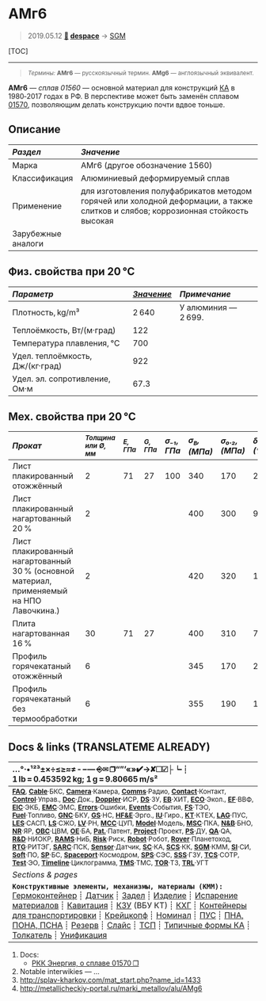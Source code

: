 # АМг6
> 2019.05.12 **[🚀](../index/index.md) [despace](index.md)** → [SGM](sgm.md)

[TOC]

---

> <small>*Термины:* **АМг6** — русскоязычный термин. **AMg6** — англоязычный эквивалент.</small>

**АМг6** — *сплав 01560* — основной материал для конструкций [КА](sc.md) в 1980‑2017 годах в РФ. В перспективе может быть заменён сплавом [01570](01570.md), позволяющим делать конструкцию почти вдвое тоньше.



## Описание
|*Раздел*|*Значение*|
|:--|:--|
| Марка  | АМг6 (другое обозначение 1560)  |
| Классификация  | Алюминиевый деформируемый сплав  |
| Применение  | для изготовления полуфабрикатов методом горячей или холодной деформации, а также слитков и слябов; коррозионная стойкость высокая  |
| Зарубежные<br> аналоги  |  |



## Физ. свойства при 20 ℃
|*Параметр*|*[Значение](si.md)*|*Примечание*|
|:--|:--|:--|
| Плотность, kg/m³  | 2 640  | У алюминия — 2 699.  |
| Теплоёмкость, Вт/(м·град)  | 122  |   |
| Температура плавления, ℃  | 700  |  |
| Удел. теплоёмкость, Дж/(кг·град)  | 922  |   |
| Удел. эл. сопротивление, Ом·м  | 67.3  |   |



## Мех. свойства при 20 ℃
|*Прокат*| <small>*Толщина<br> или Ø, мм*</small> | <small>*E, ГПа*</small> | <small>*G, ГПа*</small> |*σ₋₁,<br> ГПа*|*σ<sub>в</sub>,<br> (МПа)*|*σ₀.₂,<br> (МПа)*|*δ₅,<br> (%)*|*σ<sub>сж</sub>,<br> МПа*| <small>*KCU, (кДж/m²)*</small> | <small>*KCV, (кДж/m²)*</small> |
|:--|:--|:--|:--|:--|:--|:--|:--|:--|:--|:--|
| Лист плакированный<br> отожжённый  |  2  |  71  |  27  |  100  |  340  |  170  |  20  |  180  |  |  |
| Лист плакированный<br> нагартованный 20 %  |  2  |  |  |  |  400  |  300  |  9  |  320  |  |  |
| Лист плакированный<br> нагартованный 30 % (основной материал, применяемый на НПО Лавочкина.)  |  2  |  |  |  |  420  |  320  |  10  |  330  |  |  |
| Плита нагартованная 16 %  |  30  |  71  |  27  |  |  400  |  310  |  7  |  320  |  0,2  |  0,09  |
| Профиль горячекатаный отожжённый  |  6  |  |  |  |  345  |  170  |  20,5  |  170  |  0,2  |  0,17  |
| Профиль горячекатаный без термообработки  |  6  |  |  |  |  355  |  190  |  19,5  |  190  |  |  |



<p style="page-break-after:always"> </p>

## Docs & links (TRANSLATEME ALREADY)
|…°·•¹²³±×÷≤≥≈≠ ‑ −— ⎆✉ ❐“”’«»✔→✘☐☑├┕┆ 1 lb = 0.453592 kg; 1 g = 9.80665 m/s²|
|:--|
|<small>**[FAQ](faq.md)**, **[Cable](cable.md)**·БКС, **[Camera](camera.md)**·Камера, **[Comms](comms.md)**·Радио, **[Contact](contact.md)**·Контакт, **[Control](control.md)**·Управ., **[Doc](doc.md)**·Док., **[Doppler](doppler.md)**·ИСР, **[DS](ds.md)**·ЗУ, **[EB](eb.md)**·ХИТ, **[ECO](ecology.md)**·Экол., **[EF](ef.md)**·ВВФ, **[ElC](elc.md)**·ЭКБ, **[EMC](emc.md)**·ЭМС, **[Errors](error.md)**·Ошибки, **[Events](event.md)**·События, **[FS](fs.md)**·ТЭО, **[Fuel](fuel.md)**·Топливо, **[GNC](gnc.md)**·БКУ, **[GS](scs.md)**·НС, **[HF&E](hfe.md)**·Эрго., **[IU](iu.md)**·Гиро., **[KT](kt.md)**·КТЕХ, **[LAG](lag.md)**·ПУC, **[LES](les.md)**·САСП, **[LS](ls.md)**·СЖО, **[LV](lv.md)**·РН, **[MCC](mcc.md)**·ЦУП, **[Model](model.md)**·Модель, **[MSC](sc.md)**·ПКА, **[N&B](nnb.md)**·БНО, **[NR](nr.md)**·ЯР, **[OBC](obc.md)**·ЦВМ, **[OE](oe.md)**·БА, **[Pat.](патент.md)**·Патент, **[Project](project.md)**·Проект, **[PS](ps.md)**·ДУ, **[QA](quality.md)**·QA, **[R&D](rnd.md)**·НИОКР, **[RAMS](rams.md)**·НиБ, **[Risk](risk.md)**·Риск, **[Robot](robotics.md)**·Робот, **[Rover](rover.md)**·Планетоход, **[RTG](rtg.md)**·РИТЭГ, **[SARC](sarc.md)**·ПСК, **[Sensor](sensor.md)**·Датчик, **[SC](sc.md)**·КА, **[SCS](scs.md)**·КК, **[SGM](sgm.md)**·КММ, **[SI](si.md)**·СИ, **[Soft](soft.md)**·ПО, **[SP](sp.md)**·БС, **[Spaceport](spaceport.md)**·Космодром, **[SPS](sps.md)**·СЭС, **[SSS](sss.md)**·ГЗУ, **[TCS](tcs.md)**·СОТР, **[Test](test.md)**·ЭО, **[Timeline](timeline.md)**·Циклограмма, **[TMS](tms.md)**·ТМС, **[TOR](tor.md)**·ТЗ, **[TRL](trl.md)**·УГТ</small>|
|*Sections & pages*|
|**`Конструктивные элементы, механизмы, материалы (КММ):`**<br> [Гермоконтейнер](гермоконтейнер.md) ┊ [Датчик](sensor.md) ┊ [Задел](margin.md) ┊ [Изделие](unit.md) ┊ [Испарение материалов](mat_sublime.md) ┊ [Кавитация](cavitation.md) ┊ [КЗУ](cinu.md) (ВБУ КТ) ┊ [КХГ](cgs.md) ┊ [Контейнеры для транспортировки](ship_contain.md) ┊ [Крейцкопф](crosshead.md) ┊ [Номинал](nominal.md) ┊ [ПУС](lag.md) ┊ [ПНА, ПОНА, ПСНА](aiad.md) ┊ [Резерв](reserve.md) ┊ [Слайс](слайс.md) ┊ [ТСП](tsp.md) ┊ [Типичные формы КА](sc_ts.md) ┊ [Толкатель](толкатель.md) ┊ [Унификация](commonality.md) |

   1. Docs:
      - [РКК Энергия, о сплаве 01570 ❐](f/sgm/2014_energia_splav_01570.pdf)
   1. Notable interwikies — …
   1. <http://splav-kharkov.com/mat_start.php?name_id=1433>
   1. <http://metallicheckiy-portal.ru/marki_metallov/alu/AMg6>
